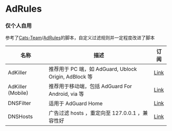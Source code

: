 # AdRules

### **仅个人自用**

参考了[Cats-Team](https://github.com/Cats-Team)/[AdRules](https://github.com/Cats-Team/AdRules)的脚本，自定义过滤规则并一定程度改进了脚本

| 名称              | 描述                                                  | 订阅                                                                         |
| ----------------- | ----------------------------------------------------- | ---------------------------------------------------------------------------- |
| AdKiller          | 推荐用于 PC 端，如 AdGuard, Ublock Origin, AdBlock 等 | [Link](https://raw.githubusercontent.com/PhoenixLjw/AdRules/main/filter.txt) |
| AdKiller (Mobile) | 推荐用于移动端，包括 AdGuard For Android, via 等      | [Link](https://raw.githubusercontent.com/PhoenixLjw/AdRules/main/mobile.txt) |
| DNSFilter         | 适用于 AdGuard Home                                   | [Link](https://raw.githubusercontent.com/PhoenixLjw/AdRules/main/dns.txt)    |
| DNSHosts          | 广告过滤 hosts ，重定向至 127.0.0.1 ，兼容性好        | [Link](https://raw.githubusercontent.com/PhoenixLjw/AdRules/main/hosts.txt)  |
